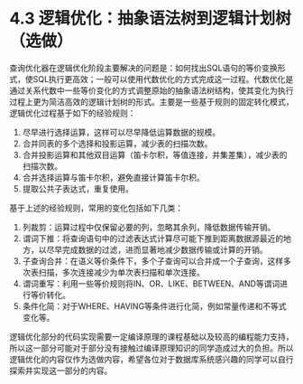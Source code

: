 # 4.3 逻辑优化：抽象语法树到逻辑计划树（选做）

查询优化器在逻辑优化阶段主要解决的问题是：如何找出SQL语句的等价变换形式，使SQL执行更高效；一般可以使用代数优化的方式完成这一过程。代数优化是通过关系代数中一些等价变化的方式调整原始的抽象语法树结构，使其变化为执行过程上更为简洁高效的逻辑计划树的形式。主要是一些基于规则的固定转化模式，逻辑优化过程基于如下的经验规则：

1. 尽早进行选择运算，这样可以尽早降低运算数据的规模。
2. 合并同表的多个选择和投影运算，减少表的扫描次数。
3. 合并投影运算和其他双目运算（笛卡尔积，等值连接，并集差集），减少表的扫描次数。
4. 合并选择运算与笛卡尔积，避免直接计算笛卡尔积。
5. 提取公共子表达式，重复使用。

基于上述的经验规则，常用的变化包括如下几类：

1. 列裁剪：运算过程中仅保留必要的列，忽略其余列，降低数据传输开销。
2. 谓词下推：将查询语句中的过滤表达式计算尽可能下推到距离数据源最近的地方，以尽早完成数据的过滤，进而显著地减少数据传输或计算的开销。
3. 子查询合并：在语义等价条件下，多个子查询可以合并成一个子查询，这样多次表扫描，多次连接减少为单次表扫描和单次连接。
4. 谓词重写：利用一些等价规则将IN、OR、LIKE、BETWEEN、AND等谓词进行等价转化。
5. 条件化简：对于WHERE、HAVING等条件进行化简，例如常量传递和不等式变化等。

逻辑优化部分的代码实现需要一定编译原理的课程基础以及较高的编程能力支持，所以这一部分可能对于部分没有接触过编译原理知识的同学造成过大的负担。所以逻辑优化的内容仅作为选做内容，希望各位对于数据库系统感兴趣的同学可以自行探索并实现这一部分的内容。
